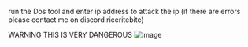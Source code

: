 run the Dos tool and enter ip address to attack the ip
(if there are errors please contact me on discord riceritebite)

WARNING THIS IS VERY DANGEROUS 
![image](https://github.com/user-attachments/assets/73f098bd-4a13-456d-8a2d-1788aeb00fa3)


